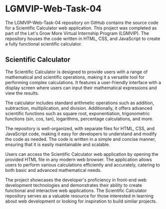 # LGMVIP-Web-Task-04

The LGMVIP-Web-Task-04 repository on GitHub contains the source code for a Scientific Calculator web application. This project was completed as part of the Let's Grow More Virtual Internship Program (LGMVIP). The repository houses the code written in HTML, CSS, and JavaScript to create a fully functional scientific calculator.

## Scientific Calculator

The Scientific Calculator is designed to provide users with a range of mathematical and scientific operations, making it a versatile tool for performing complex calculations. It features a user-friendly interface with a display screen where users can input their mathematical expressions and view the results.

The calculator includes standard arithmetic operations such as addition, subtraction, multiplication, and division. Additionally, it offers advanced scientific functions such as square root, exponentiation, trigonometric functions (sin, cos, tan), logarithms, percentage calculations, and more.

The repository is well-organized, with separate files for HTML, CSS, and JavaScript code, making it easy for developers to understand and modify the code as needed. The code is written in a simple and concise manner, ensuring that it is easily maintainable and scalable.

Users can access the Scientific Calculator web application by opening the provided HTML file in any modern web browser. The application allows users to perform various calculations efficiently and accurately, catering to both basic and advanced mathematical needs.

The project showcases the developer's proficiency in front-end web development technologies and demonstrates their ability to create functional and interactive web applications. The Scientific Calculator repository serves as a valuable resource for those interested in learning about web development or looking for inspiration to build similar projects.
